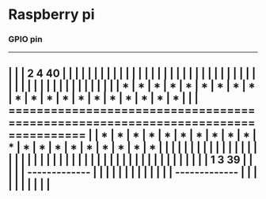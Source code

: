 # Raspberry pi

### GPIO pin

------------------------------------------------------------------------------------------------------------------
|                                                                                                                |
|      2   4                                                                       40                                 |
|    |   |   |   |   |   |   |   |   |   |   |   |   |   |   |   |   |   |   |   |   |                           |
|    |   |   |   |   |   |   |   |   |   |   |   |   |   |   |   |   |   |   |   |   |                           |
|    | * | * | * | * | * | * | * | * | * | * | * | * | * | * | * | * | * | * | * | * |                           |
|    =================================================================================
|    | * | * | * | * | * | * | * | * | * | * | * | * | * | * | * | * | * | * | * | * |                           |
|    |   |   |   |   |   |   |   |   |   |   |   |   |   |   |   |   |   |   |   |   |
|    |   |   |   |   |   |   |   |   |   |   |   |   |   |   |   |   |   |   |   |   |                           |
|      1   3                                                                      39
|                                                                                                                |
|
|
|                     -------------
|                    |             |
|                    |             |
|                    |             |
|                    |             |
|                     -------------
|
|
|
|
|
|
|
|
|
|
--------------------------------------------------------------------------------------------------------------------